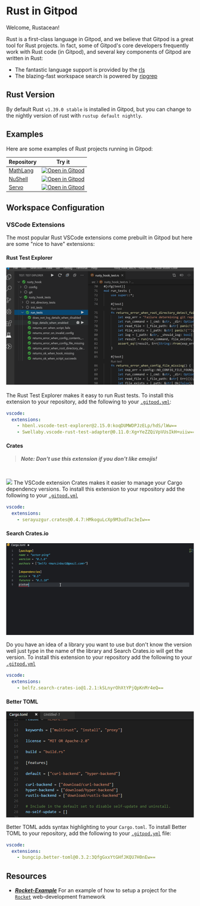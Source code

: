 # Rust in Gitpod

Welcome, Rustacean!

Rust is a first-class language in Gitpod, and we believe that Gitpod is a great tool for Rust projects. In fact, some of Gitpod's core developers frequently work with Rust code (in Gitpod), and several key components of Gitpod are written in Rust:

* The fantastic language support is provided by the [rls](https://github.com/rust-lang/rls)
* The blazing-fast workspace search is powered by [ripgrep](https://github.com/BurntSushi/ripgrep)

## Rust Version
By default Rust `v1.39.0 stable` is installed in Gitpod, but you can change to the nightly version of rust with `rustup default nightly`.

## Examples

Here are some examples of Rust projects running in Gitpod:

<div class="table-container">

| Repository    | Try it    |
|---------|------------|
|[MathLang](https://github.com/JesterOrNot/mathlang) | [![Open in Gitpod](https://gitpod.io/button/open-in-gitpod.svg)](https://gitpod.io/#https://github.com/JesterOrNot/MathLang) |
|[NuShell](https://github.com/nushell/nushell/) | [![Open in Gitpod](https://gitpod.io/button/open-in-gitpod.svg)](https://gitpod.io/#https://github.com/nushell/nushell) |
|[Servo](https://github.com/jankeromnes/servo) | [![Open in Gitpod](https://gitpod.io/button/open-in-gitpod.svg)](https://gitpod.io/#https://https://github.com/jankeromnes/servo)

</div>

## Workspace Configuration

### VSCode Extensions

The most popular Rust VSCode extensions come prebuilt in Gitpod but here are some "nice to have" extensions:

#### Rust Test Explorer
![](images/rustTest.png)
<br>
<br>
The Rust Test Explorer makes it easy to run Rust tests. To install this extension to your repository, add the following to your [`.gitpod.yml`](https://www.gitpod.io/docs/41_config_gitpod_file/):
```yaml
vscode:
  extensions:
    - hbenl.vscode-test-explorer@2.15.0:koqDUMWDPJzELp/hdS/lWw==
    - Swellaby.vscode-rust-test-adapter@0.11.0:Xg+YeZZQiVpVUsIkH+uiiw==
```
#### Crates
> ***Note: Don't use this extension if you don't like emojis!***
<br>

![](images/cratesDemo.gif)
The VSCode extension Crates makes it easier to manage your Cargo dependency versions. To install this extension to your repository add the following to your [`.gitpod.yml`](https://www.gitpod.io/docs/41_config_gitpod_file/)

```yaml
vscode:
  extensions:
    - serayuzgur.crates@0.4.7:HMkoguLcXp9M3ud7ac3eIw==
```
#### <p>Search Crates.io</p>
![](images/searchCratesio.gif)

Do you have an idea of a library you want to use but don't know the version well just type in the name of the library and Search Crates.io will get the version. To install this extension to your repository add the following to your [`.gitpod.yml`](https://www.gitpod.io/docs/41_config_gitpod_file/)
```yaml
vscode:
  extensions:
    - belfz.search-crates-io@1.2.1:kSLnyrOhXtYPjQpKnMr4eQ==
```

#### Better TOML
![](images/feature_syntax_highlight.png)

Better TOML adds syntax highlighting to your `Cargo.toml`. To install Better TOML to your repository, add the following to your [`.gitpod.yml`](https://www.gitpod.io/docs/41_config_gitpod_file/) file:
```yaml
vscode:
  extensions:
    - bungcip.better-toml@0.3.2:3QfgGxxYtGHfJKQU7H0nEw==
```

## Resources
* ***[Rocket-Example](https://www.gitpod.io/blog/docker-in-gitpod/)*** For an example of how to setup a project for the [`Rocket`](https://rocket.rs/) web-development framework
